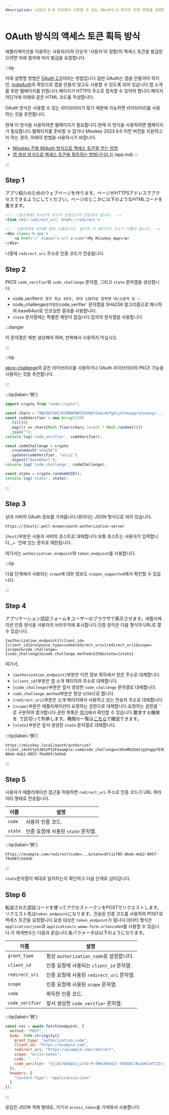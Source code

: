 ```yaml
---
description: v2023.9.0 이상에서 사용할 수 있는 OAuth2.0 방식의 인증 방법을 설명합니다.
---
```


# OAuth 방식의 액세스 토큰 획득 방식

애플리케이션을 이용하는 사용자(이하 단순히 '사용자'라 칭함)의 액세스 토큰을 발급받으려면 아래 절차에 따라 발급을 요청합니다.

:::tip

아래 설명할 방법은 [OAuth 2.0](https://datatracker.ietf.org/doc/html/rfc6749.html)이라는 방법입니다.일반 OAuth는 앱을 만들어야 하지만, [IndieAuth](https://indieauth.spec.indieweb.org/)의 확장으로 앱을 만들지 않고도 사용할 수 있도록 되어 있습니다.앱 소개를 위한 웹페이지를 만듭니다.페이지가 HTTPS 주소로 접속할 수 있어야 합니다.페이지 어딘가에 아래와 같은 HTML 코드를 작성합니다.

OAuth 방식은 사용할 수 있는 라이브러리가 많기 때문에 가능하면 라이브러리를 사용하는 것을 추천합니다.

현재 이 방식을 사용하려면 웹페이지가 필요합니다.현재 이 방식을 사용하려면 웹페이지가 필요합니다.웹페이지를 준비할 수 없거나 Misskey 2023.9.0 이전 버전을 지원하고자 하는 경우, 아래의 방법을 사용하시기 바랍니다.

- [Misskey 전용 MiAuth 방식으로 액세스 토큰을 얻는 방법](./oauth.md)
- [앱 생성 방식으로 액세스 토큰을 획득하는 방법(구식).](./app.md)](./app.md)
  :::

:::

## Step 1

アプリ紹介のためのウェブページを作ります。ページがHTTPSアドレスでアクセスできるようにしてください。ページのとこかに以下のようなHTMLコードを書きます。

```html
<!-- (필수항목) href의 주소가 인증코드의 전송처가 됩니다. -->
<link rel='redirect_uri' href='/redirect'>

<!-- 사용자에게 보여줄 앱의 이름입니다. 없으면 이 페이지의 주소가 이름이 됩니다. -->
<div class='h-app'>
	<a href="/" class="u-url p-name">My Misskey App</a>
</div>
```

나중에 `redirect_uri` 주소로 인증 코드가 전송됩니다.

## Step 2

PKCE `code_verifier`와 `code_challenge` 문자열, 그리고 `state` 문자열을 생성합니다.

- code_verifier`의 경우 최소 43자, 최대 128자로 알파벳 대/소문자 및 `-.
- code_challenge`문자열은`code_verifier\` 문자열을 SHA256 알고리즘으로 해시하여 base64url로 인코딩한 결과를 사용합니다.
- `state` 문자열에는 특별한 제한이 없습니다.임의의 문자열을 사용합니다.

:::danger

이 문자열은 매번 생성해야 하며, 반복해서 사용하지 마십시오.

:::

:::tip

[pkce-challenge](https://www.npmjs.com/package/pkce-challenge)와 같은 라이브러리를 사용하거나 OAuth 라이브러리의 PKCE 기능을 사용하는 것을 추천합니다.

:::

:::tip{label='例'}

```js
import crypto from "node:crypto";

const chars = "ABCDEFGHIJKLMNOPQRSTUVWXYZabcdefghijklmnopqrstuvwxyz-._~";
const codeVerifier = new Array(128)
  .fill(0)
  .map(() => chars[Math.floor(chars.length * Math.random())])
  .join("");
console.log('code_verifier', codeVerifier);

const codeChallenge = crypto
  .createHash("sha256")
  .update(codeVerifier, "ascii")
  .digest("base64url");
console.log('code_challenge', codeChallenge);

const state = crypto.randomUUID();
console.log('state', state);
```

:::

## Step 3

상대 서버의 OAuth 정보를 가져옵니다.데이터는 JSON 형식으로 되어 있습니다.

```
https://{host}/.well-known/oauth-authorization-server
```

`{host}`부분은 사용자 서버의 호스트로 대체합니다.보통 호스트는 사용자가 입력합니다._\~\` 안에 있는 문자로 제한됩니다.

여기서는 `authorization_endpoint`와 `token_endpoint`를 사용합니다.

:::tip

다음 단계에서 사용되는 `scope`에 대한 정보도 `scopes_supported`에서 확인할 수 있습니다.

:::

## Step 4

アプリケーション認証フォームをユーザーのブラウザで表示させます。애플리케이션 인증 양식을 사용자의 브라우저에 표시합니다.인증 양식은 다음 형식의 URL로 열 수 있습니다.

```
{authorization_endpoint}?client_id={client_id}&response_type=code&redirect_uri={redirect_uri}&scope={scope}&code_challenge={code_challenge}&code_challenge_method=S256&state={state}
```

여기서,

- `{authorization_endpoint}`부분은 이전 정보 획득에서 얻은 주소로 대체합니다.
- `{client_id}`부분은 앱 소개 페이지의 주소로 대체합니다.
- `{code_challenge}`부분은 앞서 생성한 `code_challenge` 문자열로 대체합니다.
- `code_challenge_method`부분은 항상 `S256`으로 합니다.
- `{redirect_uri}`부분은 소개 페이지에서 사용하고 있는 전송처 주소로 대체합니다.
- `{scope}`부분은 애플리케이션이 요청하는 권한으로 대체합니다.요청하는 권한을 \`\`로 구분하여 열거합니다.권한 목록은 [여기](../permission.md)에서 확인할 수 있습니다.要求する権限を` `で区切って列挙します。権限の一覧は[こちら](../permission.md)で確認できます。
- `{state}`부분은 앞서 생성한 `state` 문자열로 대체합니다.

:::tip{label='例'}

```
https://misskey.local/oauth/authorize?client_id=http%3A%2F%2Fexample.com&code_challenge=C6hwMO2bmIzg3nqppTE9b79fvuOjlrKmH2xNiZSMHzw&code_challenge_method=S256&response_type=code&redirect_uri=http%3A%2F%2Fexample.com%2Fredirect&scope=write%3Anotes&state=87c11f05-86eb-4eb2-9057-f6a98fc5e9ab
```

:::

## Step 5

사용자가 애플리케이션 접근을 허용하면 `redirect_uri` 주소로 인증 코드가 URL 파라미터 형태로 전송됩니다.

| 이름      | 설명                      |
| ------- | ----------------------- |
| `code`  | 사용자 인증 코드.              |
| `state` | 인증 요청에 사용된 `state` 문자열. |

:::tip{label='例'}

```
https://example.com/redirect?code=...&state=87c11f05-86eb-4eb2-9057-f6a98fc5e9ab
```

:::

`state`문자열이 제대로 일치하는지 확인하고 다음 단계로 넘어갑니다.

## Step 6

転送された認証コードを使ってアクセストークンをPOSTでリクエストします。リクエスト先は`token_endpoint`になります。전송된 인증 코드를 사용하여 POST로 액세스 토큰을 요청합니다.요청 대상은 `token_endpoint`가 됩니다.데이터 형식은 `application/json`과 `application/x-wwww-form-urlencoded`를 사용할 수 있습니다.각 매개변수는 다음과 같습니다.各パラメータは以下のようになります。

| 이름              | 설명                              |
| --------------- | ------------------------------- |
| `grant_type`    | 항상 `authorization_code`로 설정합니다. |
| `client_id`     | 인증 요청에 사용되는 `client_id` 문자열.    |
| `redirect_uri`  | 인증 요청에 사용된 `redirect_uri` 문자열.  |
| `scope`         | 인증 요청에 사용된 `scope` 문자열.         |
| `code`          | 획득한 인증 코드.　                     |
| `code_verifier` | 앞서 생성한 `code_verifier` 문자열.     |

:::tip{label='例'}

```js
const res = await fetch(endpoint, {
  method: "POST",
  body: JSON.stringify({
    grant_type: "authorization_code",
    client_id: "https://example.com",
    redirect_uri: "https://example.com/redirect",
    scope: "write:notes",
    code: "...",
    code_verifier: "hjjbCYDmDpSLjirkO-PrfWKsRhDdJr-PAEGRClRwzUKlmFIIIrZNmSvUIraeIa~WqbqQnfbJV-Hc_IfuQkesBYUpukUi~lInDfU_AZjoZqbU.ioQTRzaFfZFfGnT-OAA",
  }),
  headers: {
    "Content-Type": "application/json"
  }
});
```

:::

응답은 JSON 객체 형태로, 거기서 `access_token`을 가져와서 사용합니다.
